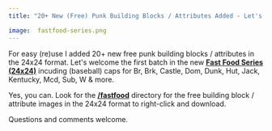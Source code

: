 ```yaml
---
title: "20+ New (Free) Punk Building Blocks / Attributes Added - Let's Welcome the First Batch in the Fast Food Series (24x24) Incl. Caps for Br, Brk, Castle, Dom, Dunk, Hut, Jack, Kentucky, Mcd, Sub, W & More"

image:  fastfood-series.png
---
```



For easy (re)use I added  20+ new free punk building blocks / attributes in the 24x24 format.  Let's welcome the first batch in the new [**Fast Food Series (24x24)**](https://github.com/cryptopunksnotdead/punks.blocks#fast-food-series-2424) incuding (baseball) caps for Br, Brk, Castle, Dom, Dunk, Hut, Jack, Kentucky, Mcd, Sub, W & more.

<!-- more -->

   Yes, you can. Look for the [**/fastfood**](https://github.com/cryptopunksnotdead/punks.blocks/tree/master/fastfood) directory for the free building block / attribute images in the 24x24 format to right-click and download.

  Questions and comments welcome.
